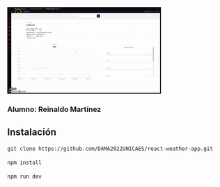 


  <img src="./public/gif.gif" width="70%" height="50%" />  
    
   ### Alumno: Reinaldo Martínez
    
      
   ## Instalación  
   ```
   git clone https://github.com/DAMA2022UNICAES/react-weather-app.git
   
   npm install
   
   npm run dev
   ```


